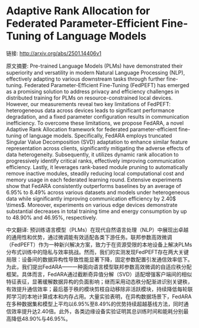 # Adaptive Rank Allocation for Federated Parameter-Efficient Fine-Tuning of Language Models

链接: http://arxiv.org/abs/2501.14406v1

原文摘要:
Pre-trained Language Models (PLMs) have demonstrated their superiority and
versatility in modern Natural Language Processing (NLP), effectively adapting
to various downstream tasks through further fine-tuning. Federated
Parameter-Efficient Fine-Tuning (FedPEFT) has emerged as a promising solution
to address privacy and efficiency challenges in distributed training for PLMs
on resource-constrained local devices. However, our measurements reveal two key
limitations of FedPEFT: heterogeneous data across devices leads to significant
performance degradation, and a fixed parameter configuration results in
communication inefficiency. To overcome these limitations, we propose FedARA, a
novel Adaptive Rank Allocation framework for federated parameter-efficient
fine-tuning of language models. Specifically, FedARA employs truncated Singular
Value Decomposition (SVD) adaptation to enhance similar feature representation
across clients, significantly mitigating the adverse effects of data
heterogeneity. Subsequently, it utilizes dynamic rank allocation to
progressively identify critical ranks, effectively improving communication
efficiency. Lastly, it leverages rank-based module pruning to automatically
remove inactive modules, steadily reducing local computational cost and memory
usage in each federated learning round. Extensive experiments show that FedARA
consistently outperforms baselines by an average of 6.95% to 8.49% across
various datasets and models under heterogeneous data while significantly
improving communication efficiency by 2.40$ \times$. Moreover, experiments on
various edge devices demonstrate substantial decreases in total training time
and energy consumption by up to 48.90% and 46.95%, respectively.

中文翻译:
预训练语言模型（PLMs）在现代自然语言处理（NLP）中展现出卓越的通用性和优势，通过微调能有效适配各类下游任务。联邦参数高效微调（FedPEFT）作为一种新兴解决方案，致力于在资源受限的本地设备上解决PLMs分布式训练中的隐私与效率挑战。然而，我们的实测发现FedPEFT存在两大关键局限：设备间的数据异构性导致性能显著下降，固定参数配置引发通信效率低下。为此，我们提出FedARA——一种面向语言模型联邦参数高效微调的自适应秩分配框架。具体而言，FedARA通过截断奇异值分解（SVD）适配增强客户端间的相似特征表征，显著缓解数据异构的负面影响；继而采用动态秩分配渐进识别关键秩，有效提升通信效率；最后基于秩的模块剪枝自动移除非活跃模块，持续降低每轮联邦学习的本地计算成本和内存占用。大量实验表明，在异构数据场景下，FedARA在多种数据集和模型上平均以6.95%至8.49%的优势持续超越基线方法，同时通信效率提升达2.40倍。此外，各类边缘设备实验证明其总训练时间和能耗分别最高降低48.90%与46.95%。
